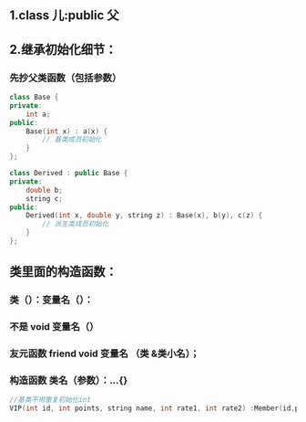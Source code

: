 ## 1.class 儿:public 父
## 2.继承初始化细节：
### 先抄父类函数（包括参数）
```c++
class Base {
private:
    int a;
public:
    Base(int x) : a(x) {
        // 基类成员初始化
    }
};

class Derived : public Base {
private:
    double b;
    string c;
public:
    Derived(int x, double y, string z) : Base(x), b(y), c(z) {
        // 派生类成员初始化
    }
};
```

## 类里面的构造函数：
### 类（）：变量名（）：
### 不是 void 变量名（）
### 友元函数 friend void 变量名 （类 &类小名）；
### 构造函数 类名（参数）：...{}

```c++
//基类不用重复初始化int
VIP(int id, int points, string name, int rate1, int rate2) :Member(id,points,name), rate1(rate1), rate2(rate2) {};
